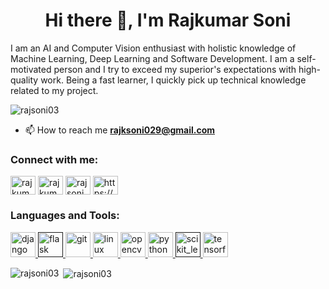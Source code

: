 

<!--
### Hi there 👋
**Rajsoni03/Rajsoni03** is a ✨ _special_ ✨ repository because its `README.md` (this file) appears on your GitHub profile.

Here are some ideas to get you started:

- 🔭 I’m currently working on ...
- 🌱 I’m currently learning ...
- 👯 I’m looking to collaborate on ...
- 🤔 I’m looking for help with ...
- 💬 Ask me about ...
- 📫 How to reach me: ...
- 😄 Pronouns: ...
- ⚡ Fun fact: ...
-->
<h1 align="center">Hi there 👋, I'm Rajkumar Soni</h1>
<!-- <h3 align="center">A passionate AI Researcher from India</h3> -->

<p align="left">I am an AI and Computer Vision enthusiast with holistic knowledge of Machine Learning, Deep Learning and Software Development. I am a self-motivated person and I try to exceed my superior's expectations with high-quality work. Being a fast learner, I quickly pick up technical knowledge related to my project.</p>

<p align="left"> <img src="https://komarev.com/ghpvc/?username=rajsoni03" alt="rajsoni03" /> </p>

<!-- - 🌱 I’m currently learning **Generative adversarial networks**
 -->
- 📫 How to reach me **rajksoni029@gmail.com**

<p align="left">
<h3 align="left">Connect with me:</h3>
<a href="https://twitter.com/rajkuma12454784" target="blank"><img align="center" src="https://cdn.jsdelivr.net/npm/simple-icons@3.0.1/icons/twitter.svg" alt="rajkuma12454784" height="30" width="40" /></a>
<a href="https://linkedin.com/in/rajkumar-soni" target="blank"><img align="center" src="https://cdn.jsdelivr.net/npm/simple-icons@3.0.1/icons/linkedin.svg" alt="rajkumar-soni" height="30" width="40" /></a>
<a href="https://kaggle.com/rajsoni03" target="blank"><img align="center" src="https://cdn.jsdelivr.net/npm/simple-icons@3.0.1/icons/kaggle.svg" alt="rajsoni03" height="30" width="40" /></a>
<a href="https://www.youtube.com/c/https://www.youtube.com/channel/uc8uv5fckmnz4ceprnlr5mzg" target="blank"><img align="center" src="https://cdn.jsdelivr.net/npm/simple-icons@3.0.1/icons/youtube.svg" alt="https://www.youtube.com/channel/uc8uv5fckmnz4ceprnlr5mzg" height="30" width="40" /></a>
</p>

<h3 align="left">Languages and Tools:</h3>
<p align="left"> <a href="https://www.djangoproject.com/" target="_blank"> <img src="https://cdn.iconscout.com/icon/free/png-256/django-2-282855.png" alt="django" width="40" height="40"/> </a> <a href="" target="_blank"> <img src="https://www.vectorlogo.zone/logos/pocoo_flask/pocoo_flask-icon.svg" alt="flask" width="40" height="40"/> </a> <a href="https://git-scm.com/" target="_blank"> <img src="https://www.vectorlogo.zone/logos/git-scm/git-scm-icon.svg" alt="git" width="40" height="40"/> </a> <a href="https://www.linux.org/" target="_blank"> <img src="https://upload.wikimedia.org/wikipedia/commons/thumb/3/35/Tux.svg/1200px-Tux.svg.png" alt="linux" width="40" height="40"/> </a> <a href="https://opencv.org/" target="_blank"> <img src="https://www.vectorlogo.zone/logos/opencv/opencv-icon.svg" alt="opencv" width="40" height="40"/> </a> <a href="https://www.python.org" target="_blank"> <img src="https://banner2.cleanpng.com/20181128/cbr/kisspng-python-programming-basics-for-absolute-beginners-michigan-python-user-group-5-jul-2-18-5bfef921c53528.7857216715434365778078.jpg" alt="python" width="40" height="40"/> </a> <a href="" target="_blank"> <img src="https://upload.wikimedia.org/wikipedia/commons/0/05/Scikit_learn_logo_small.svg" alt="scikit_learn" width="40" height="40"/> </a> <a href="https://www.tensorflow.org" target="_blank"> <img src="https://www.vectorlogo.zone/logos/tensorflow/tensorflow-icon.svg" alt="tensorflow" width="40" height="40"/> </a> </p>

<p><img align="left" src="https://github-readme-stats.vercel.app/api/top-langs/?username=rajsoni03&layout=compact" alt="rajsoni03" /></p>

<p>&nbsp;<img align="center" src="https://github-readme-stats.vercel.app/api?username=rajsoni03&show_icons=true" alt="rajsoni03" /></p>
